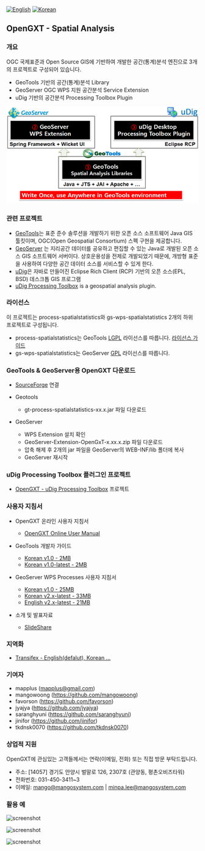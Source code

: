[![English](https://img.shields.io/badge/language-English-orange.svg)](README)
[![Korean](https://img.shields.io/badge/language-Korean-blue.svg)](README-KOREAN)

## OpenGXT - Spatial Analysis

### 개요
OGC 국제표준과 Open Source GIS에 기반하여 개발한 공간(통계)분석 엔진으로 3개의 프로젝트로 구성되어 있습니다.
  * GeoTools 기반의 공간(통계)분석 Library
  * GeoServer OGC WPS 지원 공간분석 Service Extension
  * uDig 기반의 공간분석 Processing Toolbox Plugin

![screenshot](docs/images/architecture.png?width=600)
 
### 관련 프로젝트
* [GeoTools](http://geotools.org)는 표준 준수 솔루션을 개발하기 위한 오픈 소스 소프트웨어 Java GIS 툴킷이며, OGC(Open Geospatial Consortium) 스펙 구현을 제공합니다.
* [GeoServer](http://geoserver.org) 는 지리공간 데이터를 공유하고 편집할 수 있는 Java로 개발된 오픈 소스 GIS 소프트웨어 서버이다. 상호운용성을 전제로 개발되었기 때문에, 개방형 표준을 사용하여 다양한 공간 데이터 소스를 서비스할 수 있게 한다.
* [uDig](http://locationtech.org/projects/technology.udig)은 자바로 만들어진 Eclipse Rich Client (RCP) 기반의 오픈 소스(EPL, BSD) 데스크톱 GIS 프로그램
* [uDig Processing Toolbox](https://github.com/mangosystem/opengxt-udig-plugin) is a geospatial analysis plugin.

### 라이선스
이 프로젝트는 process-spatialstatistics와 gs-wps-spatialstatistics 2개의 하위 프로젝트로 구성됩니다.
* process-spatialstatistics는 GeoTools [LGPL](http://www.gnu.org/licenses/lgpl.html) 라이선스를 따릅니다. [라이선스 가이드](http://docs.geotools.org/latest/userguide/welcome/license.html)
* gs-wps-spatialstatistics는 GeoServer [GPL](http://www.gnu.org/licenses/old-licenses/gpl-2.0.html) 라이선스를 따릅니다.

### GeoTools & GeoServer용 OpenGXT 다운로드
* [SourceForge](https://sourceforge.net/projects/mango-spatialstatistics/) 연결

* Geotools
  * gt-process-spatialstatistics-xx.x.jar 파일 다운로드  
* GeoServer
  * WPS Extension 설치 확인
  * GeoServer-Extension-OpenGxT-x.xx.x.zip 파일 다운로드
  * 압축 해제 후 2개의 jar 파일을 GeoServer의 WEB-INF/lib 폴더에 복사
  * GeoServer 재시작

### uDig Processing Toolbox 플러그인 프로젝트
* [OpenGXT - uDig Processing Toolbox](https://github.com/mapplus/opengxt-udig-plugin/) 프로젝트

### 사용자 지침서
* OpenGXT 온라인 사용자 지침서
  * [OpenGXT Online User Manual](http://opengxt.mangosystem.com/)
  
* GeoTools 개발자 가이드
  * [Korean v1.0 - 2MB](docs/manual/GeoTools_Process_1.0_Developer_Guide_ko_v.1.0.pdf)
  * [Korean v1.0-latest - 2MB](docs/manual/GeoTools_Process_1.0_Developer_Guide_ko_v.1.latest.pdf)
  
* GeoServer WPS Processes 사용자 지침서
  * [Korean v1.0 - 25MB](docs/manual/GeoServer_WPS_1.0_User_Manual_ko_v.1.0.pdf)
  * [Korean v2.x-latest - 33MB](docs/manual/GeoServer_WPS_1.0_User_Manual_ko_v.2.latest.pdf)
  * [English v2.x-latest - 21MB](docs/manual/GeoServer_WPS_1.0_User_Manual_en_v.2.latest.pdf)

* 소개 및 발표자료
  * [SlideShare](https://www.slideshare.net/mapplus)
 
### 지역화
* [Transifex - English(defalut), Korean ...](https://www.transifex.com/mangosystem/opengxt/)

### 기여자
* mapplus (mapplus@gmail.com)
* mangowoong (https://github.com/mangowoong)
* favorson (https://github.com/favorson)
* jyajya (https://github.com/jyajya)
* saranghyuni (https://github.com/saranghyuni)
* jinifor (https://github.com/jinifor)
* tkdnsk0070 (https://github.com/tkdnsk0070)

### 상업적 지원
OpenGXT에 관심있는 고객들께서는 연락(이메일, 전화) 또는 직접 방문 부탁드립니다.
  * 주소: [14057] 경기도 안양시 벌말로 126, 2307호 (관양동, 평촌오비즈타워)
  * 전화번호: 031-450-3411~3
  * 이메일: mango@mangosystem.com | minpa.lee@mangosystem.com

### 활용 예

![screenshot](docs/images/geoserver_wps_request.png?width=800)


![screenshot](docs/images/geoserver_wps_client.png?width=800)


![screenshot](docs/images/udig_processing_toolbox.png?width=800)
